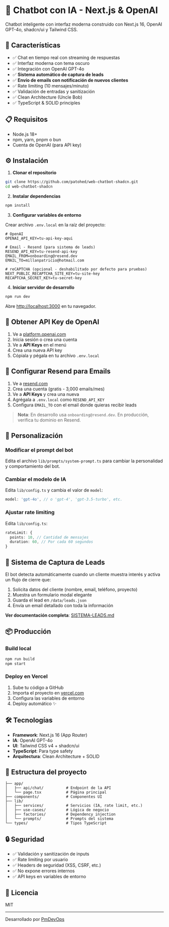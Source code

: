 # 🤖 Chatbot con IA - Next.js & OpenAI

Chatbot inteligente con interfaz moderna construido con Next.js 16, OpenAI GPT-4o, shadcn/ui y Tailwind CSS.

## 🚀 Características

- ✅ Chat en tiempo real con streaming de respuestas
- ✅ Interfaz moderna con tema oscuro
- ✅ Integración con OpenAI GPT-4o
- ✅ **Sistema automático de captura de leads**
- ✅ **Envío de emails con notificación de nuevos clientes**
- ✅ Rate limiting (10 mensajes/minuto)
- ✅ Validación de entradas y sanitización
- ✅ Clean Architecture (Uncle Bob)
- ✅ TypeScript & SOLID principles

## 📋 Requisitos

- Node.js 18+ 
- npm, yarn, pnpm o bun
- Cuenta de OpenAI (para API key)

## ⚙️ Instalación

1. **Clonar el repositorio**
```bash
git clone https://github.com/patohed/web-chatbot-shadcn.git
cd web-chatbot-shadcn
```

2. **Instalar dependencias**
```bash
npm install
```

3. **Configurar variables de entorno**

Crear archivo `.env.local` en la raíz del proyecto:

```env
# OpenAI
OPENAI_API_KEY=tu-api-key-aqui

# Email - Resend (para sistema de leads)
RESEND_API_KEY=tu-resend-api-key
EMAIL_FROM=onboarding@resend.dev
EMAIL_TO=millanpatricio@hotmail.com

# reCAPTCHA (opcional - deshabilitado por defecto para pruebas)
NEXT_PUBLIC_RECAPTCHA_SITE_KEY=tu-site-key
RECAPTCHA_SECRET_KEY=tu-secret-key
```

4. **Iniciar servidor de desarrollo**
```bash
npm run dev
```

Abre [http://localhost:3000](http://localhost:3000) en tu navegador.

## 🔑 Obtener API Key de OpenAI

1. Ve a [platform.openai.com](https://platform.openai.com/)
2. Inicia sesión o crea una cuenta
3. Ve a **API Keys** en el menú
4. Crea una nueva API key
5. Cópiala y pégala en tu archivo `.env.local`

## 📧 Configurar Resend para Emails

1. Ve a [resend.com](https://resend.com)
2. Crea una cuenta (gratis - 3,000 emails/mes)
3. Ve a **API Keys** y crea una nueva
4. Agrégala a `.env.local` como `RESEND_API_KEY`
5. Configura `EMAIL_TO` con el email donde quieras recibir leads

> **Nota**: En desarrollo usa `onboarding@resend.dev`. En producción, verifica tu dominio en Resend.

## 🎨 Personalización

### Modificar el prompt del bot

Edita el archivo `lib/prompts/system-prompt.ts` para cambiar la personalidad y comportamiento del bot.

### Cambiar el modelo de IA

Edita `lib/config.ts` y cambia el valor de `model`:

```typescript
model: 'gpt-4o', // o 'gpt-4', 'gpt-3.5-turbo', etc.
```

### Ajustar rate limiting

Edita `lib/config.ts`:

```typescript
rateLimit: {
  points: 10, // Cantidad de mensajes
  duration: 60, // Por cada 60 segundos
}
```

## 🎯 Sistema de Captura de Leads

El bot detecta automáticamente cuando un cliente muestra interés y activa un flujo de cierre que:

1. Solicita datos del cliente (nombre, email, teléfono, proyecto)
2. Muestra un formulario modal elegante
3. Guarda el lead en `/data/leads.json`
4. Envía un email detallado con toda la información

**Ver documentación completa**: [SISTEMA-LEADS.md](./SISTEMA-LEADS.md)

## 📦 Producción

### Build local
```bash
npm run build
npm start
```

### Deploy en Vercel

1. Sube tu código a GitHub
2. Importa el proyecto en [vercel.com](https://vercel.com)
3. Configura las variables de entorno
4. Deploy automático ✨

## 🛠️ Tecnologías

- **Framework**: Next.js 16 (App Router)
- **IA**: OpenAI GPT-4o
- **UI**: Tailwind CSS v4 + shadcn/ui
- **TypeScript**: Para type safety
- **Arquitectura**: Clean Architecture + SOLID

## 📝 Estructura del proyecto

```
├── app/
│   ├── api/chat/          # Endpoint de la API
│   └── page.tsx           # Página principal
├── components/            # Componentes UI
├── lib/
│   ├── services/          # Servicios (IA, rate limit, etc.)
│   ├── use-cases/         # Lógica de negocio
│   ├── factories/         # Dependency injection
│   └── prompts/           # Prompts del sistema
└── types/                 # Tipos TypeScript
```

## 🔒 Seguridad

- ✅ Validación y sanitización de inputs
- ✅ Rate limiting por usuario
- ✅ Headers de seguridad (XSS, CSRF, etc.)
- ✅ No expone errores internos
- ✅ API keys en variables de entorno

## 📄 Licencia

MIT

---

Desarrollado por [PmDevOps](https://www.pmdevop.com)
